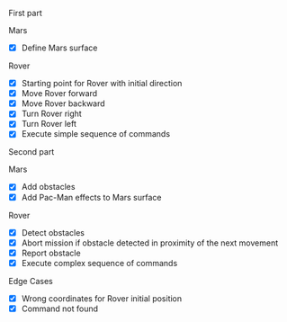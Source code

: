 First part

Mars

- [X] Define Mars surface

Rover

- [X] Starting point for Rover with initial direction
- [X] Move Rover forward
- [X] Move Rover backward
- [X] Turn Rover right
- [X] Turn Rover left
- [X] Execute simple sequence of commands

Second part

Mars

- [X] Add obstacles
- [X] Add Pac-Man effects to Mars surface

Rover

- [X] Detect obstacles
- [X] Abort mission if obstacle detected in proximity of the next movement
- [X] Report obstacle
- [X] Execute complex sequence of commands

Edge Cases

- [X] Wrong coordinates for Rover initial position
- [X] Command not found